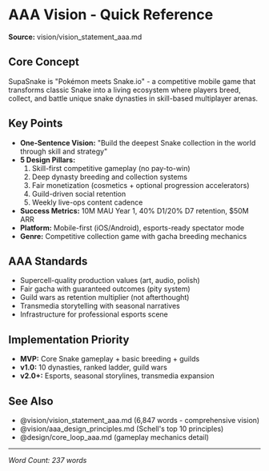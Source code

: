 # AAA Vision - Quick Reference

**Source:** vision/vision_statement_aaa.md

## Core Concept
SupaSnake is "Pokémon meets Snake.io" - a competitive mobile game that transforms classic Snake into a living ecosystem where players breed, collect, and battle unique snake dynasties in skill-based multiplayer arenas.

## Key Points
- **One-Sentence Vision:** "Build the deepest Snake collection in the world through skill and strategy"
- **5 Design Pillars:**
  1. Skill-first competitive gameplay (no pay-to-win)
  2. Deep dynasty breeding and collection systems
  3. Fair monetization (cosmetics + optional progression accelerators)
  4. Guild-driven social retention
  5. Weekly live-ops content cadence
- **Success Metrics:** 10M MAU Year 1, 40% D1/20% D7 retention, $50M ARR
- **Platform:** Mobile-first (iOS/Android), esports-ready spectator mode
- **Genre:** Competitive collection game with gacha breeding mechanics

## AAA Standards
- Supercell-quality production values (art, audio, polish)
- Fair gacha with guaranteed outcomes (pity system)
- Guild wars as retention multiplier (not afterthought)
- Transmedia storytelling with seasonal narratives
- Infrastructure for professional esports scene

## Implementation Priority
- **MVP:** Core Snake gameplay + basic breeding + guilds
- **v1.0:** 10 dynasties, ranked ladder, guild wars
- **v2.0+:** Esports, seasonal storylines, transmedia expansion

## See Also
- @vision/vision_statement_aaa.md (6,847 words - comprehensive vision)
- @vision/aaa_design_principles.md (Schell's top 10 principles)
- @design/core_loop_aaa.md (gameplay mechanics detail)

---

*Word Count: 237 words*
